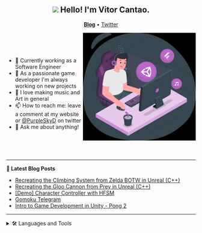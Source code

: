<h2 align="center"><img src="https://media.giphy.com/media/hvRJCLFzcasrR4ia7z/giphy.gif" width="25"> Hello! I'm Vitor Cantao.</h2>
<p align="center">
  <a href="https://vitorcantao.com"><b>Blog</b></a> •
  <a href="https://twitter.com/purpleskyd">Twitter</a>
</p>

<img align="right" src="assets/gifs/vitor-cantao-small.gif" width="300">

 <br>
 <br>
 <br>

- 🔭 Currently working as a Software Engineer
- 🌱 As a passionate game developer I'm always working on new projects
- 🎵 I love making music and Art in general
- 📫 How to reach me: leave a comment at my website or [@PurpleSkyD](https://twitter.com/purpleskyd) on twitter
- 💬 Ask me about anything!

 <br>
 <br>
 <br>

-------

**📝 Latest Blog Posts**
<!-- BLOG-POST-LIST:START -->
- [Recreating the Climbing System from Zelda BOTW in Unreal (C++)](https://www.vitorcantao.com/post/climbing-system/)
- [Recreating the Gloo Cannon from Prey in Unreal &lpar;C++&rpar;](https://www.vitorcantao.com/post/gloo-cannon/)
- [[Demo] Character Controller with HFSM](https://www.vitorcantao.com/post/character-controller/)
- [Gomoku Telegram](https://www.vitorcantao.com/post/gomoku-telegram/)
- [Intro to Game Development in Unity - Pong 2](https://www.vitorcantao.com/post/2-intro-to-game-development-in-unity-pong/)
<!-- BLOG-POST-LIST:END -->

-------
<details>
  <summary>🛠 Languages and Tools</summary>
  <br>
  
  ![Badge](assets/icons/gamedev_button_icon_151912.svg)
  ![Badge](assets/icons/unity_button_icon_151945.svg)
  ![Badge](assets/icons/csharp_dotnet_button_icon_151936.svg)
  ![Badge](assets/icons/flutter_button_icon_151957.svg)
  ![Badge](assets/icons/python_button_icon_151925.svg)
  ![Badge](assets/icons/java_button_icon_151928.svg)
  ![Badge](assets/icons/js_button_icon_151927.svg)
  ![Badge](assets/icons/r_button_icon_151924.svg)
  ![Badge](assets/icons/swift_button_icon_151920.svg)
  ![Badge](assets/icons/vue_button_icon_151943.svg)
  ![Badge](assets/icons/nodejs_button_icon_151951.svg)
  ![Badge](assets/icons/html_button_icon_151929.svg)
  ![Badge](assets/icons/css_button_icon_151935.svg)
</details>

